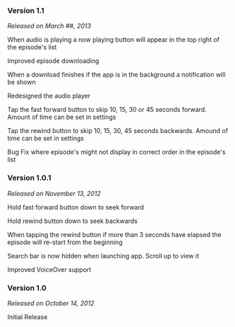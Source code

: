 ### Version 1.1

*Released on March ##, 2013*

When audio is playing a now playing button will appear in the top right of the episode's list

Improved episode downloading

When a download finishes if the app is in the background a notification will be shown

Redesigned the audio player

Tap the fast forward button to skip 10, 15, 30 or 45 seconds forward. Amount of time can be set in settings

Tap the rewind button to skip 10, 15, 30, 45 seconds backwards. Amound of time can be set in settings

Bug Fix where episode's might not display in correct order in the episode's list

### Version 1.0.1

*Released on November 13, 2012*

Hold fast forward button down to seek forward

Hold rewind button down to seek backwards

When tapping the rewind button if more than 3 seconds have elapsed the episode will re-start from the beginning

Search bar is now hidden when launching app. Scroll up to view it

Improved VoiceOver support

### Version 1.0

*Released on October 14, 2012*

Initial Release